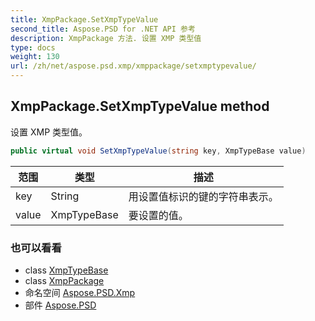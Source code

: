 ```yaml
---
title: XmpPackage.SetXmpTypeValue
second_title: Aspose.PSD for .NET API 参考
description: XmpPackage 方法. 设置 XMP 类型值
type: docs
weight: 130
url: /zh/net/aspose.psd.xmp/xmppackage/setxmptypevalue/
---
```

## XmpPackage.SetXmpTypeValue method

设置 XMP 类型值。

```csharp
public virtual void SetXmpTypeValue(string key, XmpTypeBase value)
```

| 范围 | 类型 | 描述 |
| --- | --- | --- |
| key | String | 用设置值标识的键的字符串表示。 |
| value | XmpTypeBase | 要设置的值。 |

### 也可以看看

* class [XmpTypeBase](../../../aspose.psd.xmp.types/xmptypebase/)
* class [XmpPackage](../)
* 命名空间 [Aspose.PSD.Xmp](../../xmppackage/)
* 部件 [Aspose.PSD](../../../)


